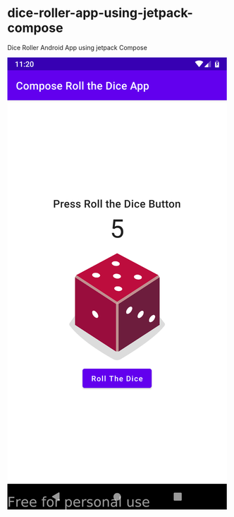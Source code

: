 # dice-roller-app-using-jetpack-compose
Dice Roller Android App using jetpack Compose


![A Simple Role the Dice App with Compose ](https://github.com/JaveedIshaq/dice-roller-app-using-jetpack-compose/blob/master/screenshot-2021-08-19_20.20.03.55.png?raw=true)
